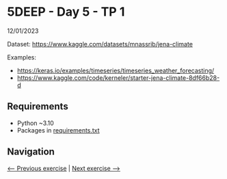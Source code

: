 # 5DEEP - Day 5 - TP 1
12/01/2023

Dataset: https://www.kaggle.com/datasets/mnassrib/jena-climate

Examples:
- https://keras.io/examples/timeseries/timeseries_weather_forecasting/
- https://www.kaggle.com/code/kerneler/starter-jena-climate-8df66b28-d

## Requirements
- Python ~3.10
- Packages in [requirements.txt](https://github.com/EmpireDemocratiqueDuPoulpe/Cours-IA/blob/main/5DEEP/Day5-TP1/requirements.txt)

## Navigation
[<-- Previous exercise](https://github.com/EmpireDemocratiqueDuPoulpe/Cours-IA/tree/main/5DEEP/Day4-TP3) | [Next exercise -->](https://github.com/EmpireDemocratiqueDuPoulpe/Cours-IA/tree/main/5DEEP/Day6-TP1)